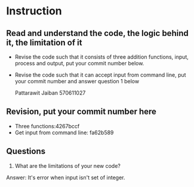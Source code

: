 ﻿# Instruction

## Read and understand the code, the logic behind it, the limitation of it
* Revise the code such that it consists of three addition functions, input, process and output, put your commit number below.
* Revise the code such that it can accept input from command line, put your commit number and answer question 1 below

	Pattarawit Jaiban
	570611027

## Revision, put your commit number here
* Three functions:4267bccf
* Get input from command line: fa62b589

## Questions
1. What are the limitations of your new code?

Answer: It's error when input isn't set of integer.